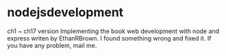 # nodejsdevelopment
ch1 ~ ch17 version
Implementing the book web development with node and express writen by EthanRBrown.
I found something wrong and fixed it. 
If you have any problem, mail me. 
